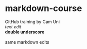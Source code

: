 # markdown-course
GitHub training by Cam Uni  
_text edit_  
__double underscore__  
\
same markdown edits
